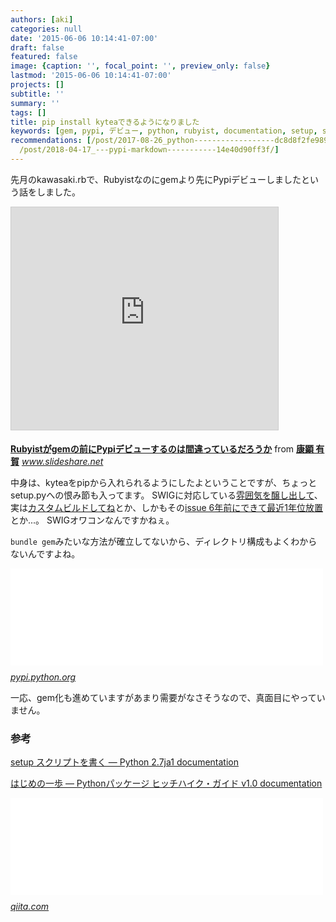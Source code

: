 ```yaml
---
authors: [aki]
categories: null
date: '2015-06-06 10:14:41-07:00'
draft: false
featured: false
image: {caption: '', focal_point: '', preview_only: false}
lastmod: '2015-06-06 10:14:41-07:00'
projects: []
subtitle: ''
summary: ''
tags: []
title: pip install kyteaできるようになりました
keywords: [gem, pypi, デビュー, python, rubyist, documentation, setup, swig, kytea, パッケージ]
recommendations: [/post/2017-08-26_python------------------dc8d8f2fe989/, /post/2014-01-18-ke-xue-ji-suan-niokerujun-zhi-hua-aruihanazepythongazhao-shi-nita-yan-yu-nosieawoduo-tuteiruka/,
  /post/2018-04-17_---pypi-markdown-----------14e40d90ff3f/]
---
```


先月のkawasaki.rbで、Rubyistなのにgemより先にPypiデビューしましたという話をしました。

<iframe src="https://www.slideshare.net/slideshow/embed_code/key/nzuS2SusU9LaBR" width="427" height="356" frameborder="0" marginwidth="0" marginheight="0" scrolling="no" style="border:1px solid #CCC; border-width:1px; margin-bottom:5px; max-width: 100%;" allowfullscreen> </iframe>

  **[Rubyistがgemの前にPypiデビューするのは間違っているだろうか](https://www.slideshare.net/chezou/py-48654458 "Rubyistがgemの前にPypiデビューするのは間違っているだろうか")** from **[康顕 有賀](http://www.slideshare.net/chezou)** 
<cite class="hatena-citation"><a href="http://www.slideshare.net/chezou/py-48654458">www.slideshare.net</a></cite>

中身は、kyteaをpipから入れられるようにしたよということですが、ちょっとsetup.pyへの恨み節も入ってます。 SWIGに対応している[雰囲気を醸し出して](http://docs.python.jp/2/distutils/setupscript.html)、実は[カスタムビルドしてね](http://stackoverflow.com/questions/12491328/python-distutils-not-include-the-swig-generated-module)とか、しかもその[issue 6年前にできて最近1年位放置](https://bugs.python.org/issue7562)とか...。 SWIGオワコンなんですかねぇ。

`bundle gem`みたいな方法が確立してないから、ディレクトリ構成もよくわからないんですよね。

<iframe src="//hatenablog-parts.com/embed?url=https%3A%2F%2Fpypi.python.org%2Fpypi%2Fkytea%2F0.1.0" title="kytea 0.1.0 : Python Package Index" class="embed-card embed-webcard" scrolling="no" frameborder="0" style="display: block; width: 100%; height: 155px; max-width: 500px; margin: 10px 0px;"><a href="https://pypi.python.org/pypi/kytea/0.1.0">kytea 0.1.0 : Python Package Index</a></iframe><cite class="hatena-citation"><a href="https://pypi.python.org/pypi/kytea/0.1.0">pypi.python.org</a></cite>

一応、gem化も進めていますがあまり需要がなさそうなので、真面目にやっていません。

### 参考

[setup スクリプトを書く — Python 2.7ja1 documentation](http://docs.python.jp/2/distutils/setupscript.html)

[はじめの一歩 — Pythonパッケージ ヒッチハイク・ガイド v1.0 documentation](http://shimizukawa.bitbucket.org/python-distribute-ja/quickstart.html)

<iframe src="//hatenablog-parts.com/embed?url=http%3A%2F%2Fqiita.com%2Fedvakf%40github%2Fitems%2Fd82cd7ab77ea2b88506c" title="Python - PyPIにパッケージ登録する - Qiita" class="embed-card embed-webcard" scrolling="no" frameborder="0" style="display: block; width: 100%; height: 155px; max-width: 500px; margin: 10px 0px;"><a href="http://qiita.com/edvakf@github/items/d82cd7ab77ea2b88506c">Python - PyPIにパッケージ登録する - Qiita</a></iframe><cite class="hatena-citation"><a href="http://qiita.com/edvakf@github/items/d82cd7ab77ea2b88506c">qiita.com</a></cite>